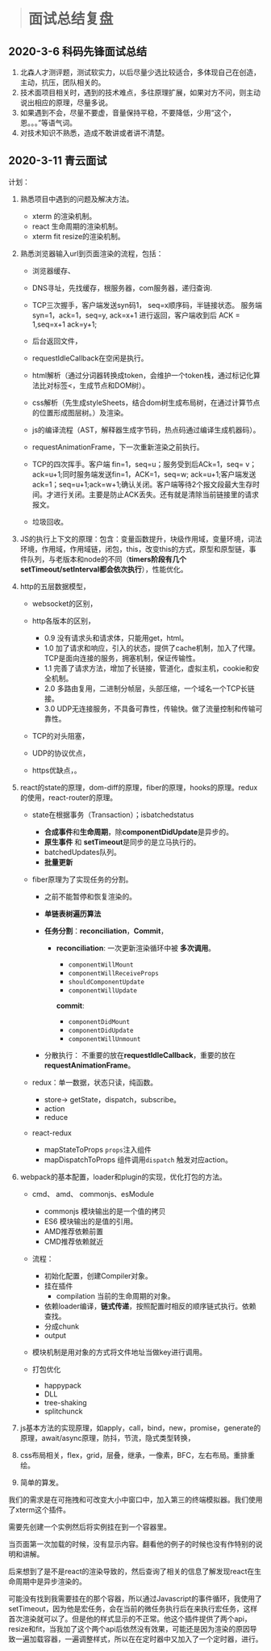 > # 面试总结复盘

## 2020-3-6 科码先锋面试总结

1. 北森人才测评题，测试软实力，以后尽量少选比较适合，多体现自己在创造，主动，抗压，团队相关的。
2. 技术面项目相关时，遇到的技术难点，多往原理扩展，如果对方不问，则主动说出相应的原理，尽量多说。
3. 如果遇到不会，尽量不要虚，音量保持平稳，不要降低，少用“这个，恩。。。”等语气词。
4. 对技术知识不熟悉，造成不敢讲或者讲不清楚。

## 2020-3-11 青云面试

计划：

1. 熟悉项目中遇到的问题及解决方法。

   - xterm 的渲染机制。
   - react 生命周期的渲染机制。
   - xterm fit resize的渲染机制。

   

2. 熟悉浏览器输入url到页面渲染的流程，包括：

   - 浏览器缓存、
   - DNS寻址，先找缓存，根服务器，com服务器，递归查询.
   - TCP三次握手，客户端发送syn码1， seq=x顺序码，半链接状态。 服务端syn=1，ack=1，seq=y, ack=x+1 进行返回，客户端收到后 ACK = 1,seq=x+1 ack=y+1;
   - 后台返回文件，
   - requestIdleCallback在空闲是执行。 

   - html解析（通过分词器转换成token，会维护一个token栈，通过标记化算法比对标签<，生成节点和DOM树）。
   - css解析（先生成styleSheets，结合dom树生成布局树，在通过计算节点的位置形成图层树。）及渲染。
   - js的编译流程（AST，解释器生成字节码，热点码通过编译生成机器码）。
   - requestAnimationFrame，下一次重新渲染之前执行。
   - TCP的四次挥手。客户端 fin=1，seq=u；服务受到后ACk=1，seq= v；ack=u+1;同时服务端发送fin=1，ACK=1，seq=w; ack=u+1;客户端发送ack=1；seq=u+1;ack=w+1;确认关闭。客户端等待2个报文段最大生存时间。才进行关闭。主要是防止ACK丢失。还有就是清除当前链接里的请求报文。
   - 垃圾回收。

   

3. JS的执行上下文的原理：包含：变量函数提升，块级作用域，变量环境，词法环境，作用域，作用域链，闭包，this，改变this的方式，原型和原型链，事件队列，与老版本和node的不同（**timers阶段有几个setTimeout/setInterval都会依次执行**），性能优化。

4. http的五层数据模型，

   - websocket的区别，

   - http各版本的区别，
     - 0.9 没有请求头和请求体，只能用get，html。
     - 1.0 加了请求和响应，引入的状态，提供了cache机制，加入了代理。TCP是面向连接的服务，拥塞机制，保证传输性。
     - 1.1 完善了请求方法，增加了长链接，管道化，虚拟主机，cookie和安全机制。
     - 2.0 多路由复用，二进制分帧层，头部压缩，一个域名一个TCP长链接。
     - 3.0 UDP无连接服务，不具备可靠性，传输快。做了流量控制和传输可靠性。
   - TCP的对头阻塞，
   - UDP的协议优点，
   - https优缺点，。

5. react的state的原理，dom-diff的原理，fiber的原理，hooks的原理。redux的使用，react-router的原理。

   - state在根据事务（Transaction）；isbatchedstatus

     - **合成事件**和**生命周期**，除**componentDidUpdate**是异步的。
     - **原生事件** 和 **setTimeout**是同步的是立马执行的。
     - batchedUpdates队列。
     - **批量更新**

   - fiber原理为了实现任务的分割。

     - 之前不能暂停和恢复渲染的。

     - **单链表树遍历算法**

     - **任务分割**：**reconciliation**，**Commit**，

       - **reconciliation**: 一次更新渲染循环中被 **多次调用**。

         - `componentWillMount`
         - `componentWillReceiveProps`
         - `shouldComponentUpdate`
         - `componentWillUpdate`

         **commit**:

         - `componentDidMount`
         - `componentDidUpdate`
         - `componentWillUnmount`

     - 分散执行： 不重要的放在**requestIdleCallback**，重要的放在**requestAnimationFrame**。

   - redux：单一数据，状态只读，纯函数。

     - store-> getState，dispatch，subscribe。
     - action
     - reduce

   - react-redux

     - mapStateToProps `props`注入组件
     - mapDispatchToProps 组件调用`dispatch` 触发对应action。

6. webpack的基本配置，loader和plugin的实现，优化打包的方法。

   - cmd、 amd、 commonjs、esModule
     - commonjs 模块输出的是一个值的拷贝
     - ES6 模块输出的是值的引用。
     - AMD推荐依赖前置
     - CMD推荐依赖就近

   - 流程：
     - 初始化配置，创建Compiler对象。
     - 挂在插件
       - compilation 当前的生命周期的对象。
     - 依赖loader编译，**链式传递**，按照配置时相反的顺序链式执行。依赖查找。
     - 分成chunk
     - output
   - 模块机制是用对象的方式将文件地址当做key进行调用。
   - 打包优化
     - happypack
     - DLL
     - tree-shaking
     - splitchunck

7. js基本方法的实现原理，如apply，call，bind，new，promise，generate的原理，await/async原理，防抖，节流，隐式类型转换，

8. css布局相关，flex，grid，层叠，继承，一像素，BFC，左右布局。重排重绘。

9. 简单的算发。





我们的需求是在可拖拽和可改变大小中窗口中，加入第三的终端模拟器。我们使用了xterm这个插件。

需要先创建一个实例然后将实例挂在到一个容器里。

当页面第一次加载的时候，没有显示内容。翻看他的例子的时候也没有作特别的说明和讲解。

后来想到了是不是react的渲染导致的，然后查询了相关的信息了解发现react在生命周期中是异步渲染的。

可能没有找到我需要挂在的那个容器，所以通过Javascript的事件循环，我使用了setTimeout，因为他是宏任务，会在当前的微任务执行后在来执行宏任务，这样首次渲染就可以了。但是他的样式显示的不正常。他这个插件提供了两个api，resize和fit，当我加了这个两个api后依然没有效果，可能还是因为渲染的原因导致一遍加载容器，一遍调整样式，所以在在定时器中又加入了一个定时器，进行。

